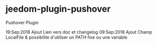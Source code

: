 # jeedom-plugin-pushover
Pushover Plugin

19:Sep:2018 Ajout Lien vers doc et changelog 
09:Sep:2018 Ajout Champ LocalFile & possibilite d'utiliser un PATH fixe ou une variable 
